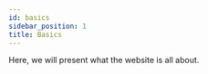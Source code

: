 ```yaml
---
id: basics
sidebar_position: 1
title: Basics
---
```


Here, we will present what the website is all about.